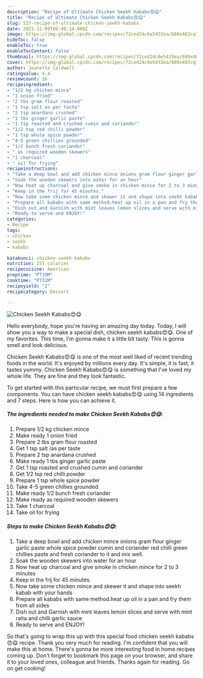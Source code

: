 ```yaml
---
description: "Recipe of Ultimate Chicken Seekh Kababs😍😋"
title: "Recipe of Ultimate Chicken Seekh Kababs😍😋"
slug: 527-recipe-of-ultimate-chicken-seekh-kababs
date: 2021-12-09T06:48:14.008Z
image: https://img-global.cpcdn.com/recipes/72ced24c6e5433ea/680x482cq70/chicken-seekh-kababs-recipe-main-photo.jpg
hideToc: false
enableToc: true
enableTocContent: false
thumbnail: https://img-global.cpcdn.com/recipes/72ced24c6e5433ea/680x482cq70/chicken-seekh-kababs-recipe-main-photo.jpg
cover: https://img-global.cpcdn.com/recipes/72ced24c6e5433ea/680x482cq70/chicken-seekh-kababs-recipe-main-photo.jpg
author: Jeanette Caldwell
ratingvalue: 4.4
reviewcount: 16
recipeingredient:
- "1/2 kg chicken mince"
- "1 onion fried"
- "2 tbs gram flour roasted"
- "1 tsp salt as per taste"
- "2 tsp anardana crushed"
- "1 tbs ginger garlic paste"
- "1 tsp roasted and crushed cumin and coriander"
- "1/2 tsp red chilli powder"
- "1 tsp whole spice powder"
- "4-5 green chillies grounded"
- "1/2 bunch fresh coriander"
- " as required wooden skewers"
- "1 charcoal"
- " oil for frying"
recipeinstructions:
- "Take a deep bowl and add chicken mince onions gram flour ginger garlic paste whole spice powder cumin and coriander red chilli green chillies paste and fresh coriander to it and mix well."
- "Soak the wooden skewers into water for an hour"
- "Now heat up charcoal and give smoke in chicken mince for 2 to 3 minutes"
- "Keep in the frij for 45 minutes."
- "Now take some chicken mince and skewer it and shape into seekh kabab with your hands"
- "Prepare all kababs with same method.heat up oil in a pan and fry them from all sides"
- "Dish out and Garnish with mint leaves lemon slices and serve with mint raita and chilli garlic sauce"
- "Ready to serve and ENJOY!"
categories:
- Recipe
tags:
- chicken
- seekh
- kababs

katakunci: chicken seekh kababs 
nutrition: 255 calories
recipecuisine: American
preptime: "PT19M"
cooktime: "PT32M"
recipeyield: "2"
recipecategory: Dessert

---
```



![Chicken Seekh Kababs😍😋](https://img-global.cpcdn.com/recipes/72ced24c6e5433ea/680x482cq70/chicken-seekh-kababs-recipe-main-photo.jpg)

Hello everybody, hope you're having an amazing day today. Today, I will show you a way to make a special dish, chicken seekh kababs😍😋. One of my favorites. This time, I'm gonna make it a little bit tasty. This is gonna smell and look delicious.

Chicken Seekh Kababs😍😋 is one of the most well liked of recent trending foods in the world. It's enjoyed by millions every day. It's simple, it is fast, it tastes yummy. Chicken Seekh Kababs😍😋 is something that I've loved my whole life. They are fine and they look fantastic.




To get started with this particular recipe, we must first prepare a few components. You can have chicken seekh kababs😍😋 using 14 ingredients and 7 steps. Here is how you can achieve it.

<!--inarticleads1-->

##### The ingredients needed to make Chicken Seekh Kababs😍😋:

1. Prepare 1/2 kg chicken mince
1. Make ready 1 onion fried
1. Prepare 2 tbs gram flour roasted
1. Get 1 tsp salt /as per taste
1. Prepare 2 tsp anardana crushed
1. Make ready 1 tbs ginger garlic paste
1. Get 1 tsp roasted and crushed cumin and coriander
1. Get 1/2 tsp red chilli powder
1. Prepare 1 tsp whole spice powder
1. Take 4-5 green chillies grounded
1. Make ready 1/2 bunch fresh coriander
1. Make ready  as required wooden skewers
1. Take 1 charcoal
1. Take  oil for frying




<!--inarticleads2-->

##### Steps to make Chicken Seekh Kababs😍😋:

1. Take a deep bowl and add chicken mince onions gram flour ginger garlic paste whole spice powder cumin and coriander red chilli green chillies paste and fresh coriander to it and mix well.
1. Soak the wooden skewers into water for an hour
1. Now heat up charcoal and give smoke in chicken mince for 2 to 3 minutes
1. Keep in the frij for 45 minutes.
1. Now take some chicken mince and skewer it and shape into seekh kabab with your hands
1. Prepare all kababs with same method.heat up oil in a pan and fry them from all sides
1. Dish out and Garnish with mint leaves lemon slices and serve with mint raita and chilli garlic sauce
1. Ready to serve and ENJOY!



So that's going to wrap this up with this special food chicken seekh kababs😍😋 recipe. Thank you very much for reading. I'm confident that you will make this at home. There's gonna be more interesting food in home recipes coming up. Don't forget to bookmark this page on your browser, and share it to your loved ones, colleague and friends. Thanks again for reading. Go on get cooking!
